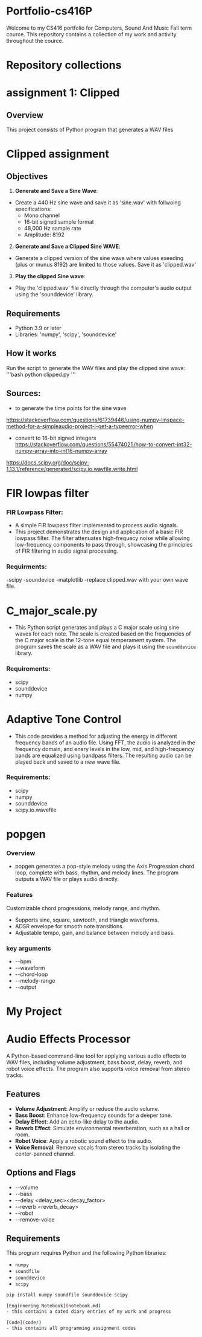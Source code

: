 # Portfolio-cs416P

Welcome to my CS416 portfolio for Computers, Sound And Music Fall term cource. This repository contains a collection of my work and activity throughout the cource. 

# Repository collections 

# assignment 1: Clipped 

## Overview 
This project consists of Python program that generates a WAV files 

# Clipped assignment 
## Objectives 
1. **Generate and Save a Sine Wave**: 
- Create a 440 Hz sine wave and save it as 'sine.wav' with follwoing specifications: 
	- Mono channel 
	- 16-bit signed sample format 
	- 48,000 Hz sample rate 
	- Amplitude: 8192
2. **Generate and Save a Clipped Sine WAVE**: 
- Generate a clipped version of the sine wave where values exeeding (plus or munus 8192) are limited to those values. Save it as 'clipped.wav'

3. **Play the clipped Sine wave**: 
- Play the 'clipped.wav' file directly through the computer's audio output using the 'sounddevice' library. 

## Requirements 
- Python 3.9 or later
- Libraries: 'numpy', 'scipy', 'sounddevice' 

## How it works 

Run the script to generate the WAV files and play the clipped sine wave: 
'''bash 
python clipped.py
'''
## Sources:

- to generate the time points for the sine wave

https://stackoverflow.com/questions/61739446/using-numpy-linspace-method-for-a-simpleaudio-project-i-get-a-typeerror-when

- convert to 16-bit signed integers 
https://stackoverflow.com/questions/55474025/how-to-convert-int32-numpy-array-into-int16-numpy-array

https://docs.scipy.org/doc/scipy-1.13.1/reference/generated/scipy.io.wavfile.write.html


# FIR lowpas filter 
### FIR Lowpass Filter:
- A simple FIR lowpass filter implemented to process audio signals.  
- This project demonstrates the design and application of a basic FIR lowpass filter. The filter attenuates high-frequecy noise while allowing low-frequency components to pass through, showcasing the principles of FIR filtering in audio signal processing. 
### Requirments: 
-scipy
-soundevice 
-matplotlib
-replace clipped.wav with your own wave file. 

# C_major_scale.py
- This Python script generates and plays a C major scale using sine waves for each note. The scale is created based on the frequencies of the C major scale in the 12-tone equal temperament system. The program saves the scale as a WAV file and plays it using the `sounddevice` library.

### Requirements: 
- scipy
- sounddevice
- numpy

# Adaptive Tone Control
- This code provides a method for adjusting the energy in different frequency bands of an audio file. Using FFT, the audio is analyzed in the frequency domain, and enery levels in the low, mid, and high-frequency bands are equalized using bandpass filters. The resulting audio can be played back and saved to a new wave file. 

### Requirements: 
- scipy
- numpy
- sounddevice
- scipy.io.wavefile
# popgen
### Overview
- popgen generates a pop-style melody using the Axis Progression chord loop, complete with bass, rhythm, and melody lines. The program outputs a WAV file or plays audio directly.

### Features
  Customizable chord progressions, melody range, and rhythm.
- Supports sine, square, sawtooth, and triangle waveforms.
- ADSR envelope for smooth note transitions.
- Adjustable tempo, gain, and balance between melody and bass.

### key arguments
- --bpm
- --waveform
- --chord-loop
- --melody-range
- --output


# My Project 
# Audio Effects Processor

A Python-based command-line tool for applying various audio effects to WAV files, including volume adjustment, bass boost, delay, reverb, and robot voice effects. The program also supports voice removal from stereo tracks.

## Features

- **Volume Adjustment**: Amplify or reduce the audio volume.
- **Bass Boost**: Enhance low-frequency sounds for a deeper tone.
- **Delay Effect**: Add an echo-like delay to the audio.
- **Reverb Effect**: Simulate environmental reverberation, such as a hall or room.
- **Robot Voice**: Apply a robotic sound effect to the audio.
- **Voice Removal**: Remove vocals from stereo tracks by isolating the center-panned channel.

## Options and Flags 
- --volume <factor>
- --bass <factor>
- --delay <delay_sec><decay_factor>
- --reverb <reverb_decay>
- --robot
- --remove-voice


## Requirements

This program requires Python and the following Python libraries:

- `numpy`
- `soundfile`
- `sounddevice`
- `scipy`


```bash
pip install numpy soundfile sounddevice scipy

[Enginnering Notebook](notebook.md)
- this contains a dated diary entries of my work and progress 

[Code](code/)
- this contains all programming assignment codes 



